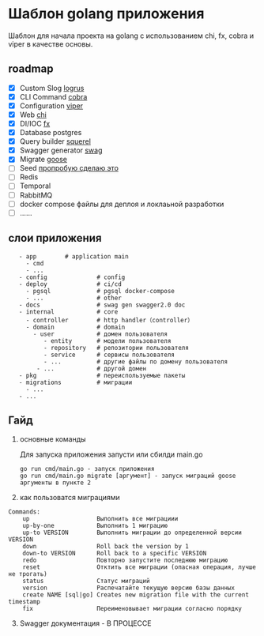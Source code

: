 # Шаблон golang приложения

Шаблон для начала проекта на golang с использованием chi, fx, cobra и viper в качестве основы.

## roadmap

- [X] Custom Slog [logrus](https://github.com/sirupsen/logrus)
- [X] CLI Command [cobra](https://github.com/spf13/cobra)
- [X] Configuration [viper](https://github.com/spf13/viper)
- [X] Web [chi](https://github.com/go-chi/chi/)
- [X] DI/IOC [fx](https://github.com/uber-go/fx)
- [X] Database postgres
- [X] Query builder [squerel](https://github.com/Masterminds/squirrel)
- [X] Swagger generator [swag](https://github.com/swaggo/swag)
- [X] Migrate [goose](https://github.com/pressly/goose)
- [ ] Seed [пропробую сделаю это](https://pressly.github.io/goose/blog/2021/no-version-migrations/#final-thoughts)
- [ ] Redis
- [ ] Temporal
- [ ] RabbitMQ
- [ ] docker compose файлы для деплоя и локлаьной разработки
- [ ] ......

## слои приложения

```shell
   - app        # application main
     - cmd
     - ... 
   - config              # config
   - deploy              # ci/cd
     - pgsql             # pgsql docker-compose
     - ...               # other     
   - docs                # swag gen swagger2.0 doc
   - internal            # core 
     - controller        # http handler（controller）
     - domain            # domain 
       - user            # домен пользователя 
          - entity       # модели пользователя 
          - repository   # репозитории пользователя 
          - service      # сервисы пользователя 
          - ...          # другие файлы по домену пользователя 
        - ...            # другой домен
   - pkg                 # переиспользуемые пакеты
   - migrations          # миграции
     - ... 
   - ...
```

## Гайд

1. основные команды

   Для запуска приложения запусти или сбилди main.go
   ```
   go run cmd/main.go - запуск приложения
   go run cmd/main.go migrate [аргумент] - запуск миграций goose аргументы в пункте 2
   ```
2. как пользоватся миграциями

```
Commands:
    up                   Выполнить все миграциии
    up-by-one            Выполнить 1 миграцию
    up-to VERSION        Выполнить миграции до определенной версии VERSION
    down                 Roll back the version by 1
    down-to VERSION      Roll back to a specific VERSION
    redo                 Повторно запустите последнюю миграцию
    reset                Отктить все миграции (опасная операция, лучше не трогать)
    status               Статус миграций
    version              Распечатайте текущую версию базы данных
    create NAME [sql|go] Creates new migration file with the current timestamp
    fix                  Переименовывает миграции согласно порядку
```

3. Swagger документация - В ПРОЦЕССЕ
